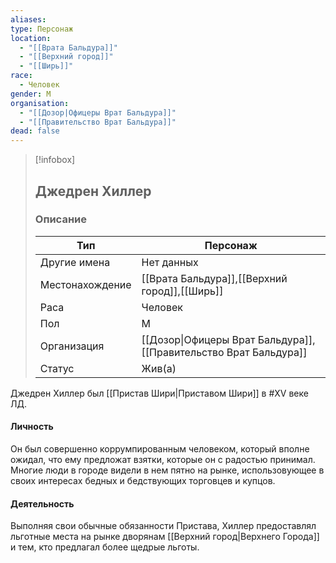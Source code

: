 ```yaml
---
aliases: 
type: Персонаж
location:
  - "[[Врата Бальдура]]"
  - "[[Верхний город]]"
  - "[[Ширь]]"
race:
  - Человек
gender: М
organisation:
  - "[[Дозор|Офицеры Врат Бальдура]]"
  - "[[Правительство Врат Бальдура]]"
dead: false
---
```


> [!infobox]
> 
> ## Джедрен Хиллер
> 
> ### Описание
> 
> | Тип | Персонаж |
> | --- | --- |
> | Другие имена| Нет данных |
> | Местонахождение | [[Врата Бальдура]],[[Верхний город]],[[Ширь]] |
> | Раса | Человек |
> | Пол | М |
> | Организация | [[Дозор\|Офицеры Врат Бальдура]],[[Правительство Врат Бальдура]] |
> | Статус | Жив(а) |




Джедрен Хиллер был [[Пристав Шири|Приставом Шири]] в #XV веке ЛД.

#### Личность
Он был совершенно коррумпированным человеком, который вполне ожидал, что ему предложат взятки, которые он с радостью принимал. Многие люди в городе видели в нем пятно на рынке, использовующее в своих интересах бедных и бедствующих торговцев и купцов.

#### Деятельность
Выполняя свои обычные обязанности Пристава, Хиллер предоставлял льготные места на рынке дворянам [[Верхний город|Верхнего Города]] и тем, кто предлагал более щедрые льготы.
